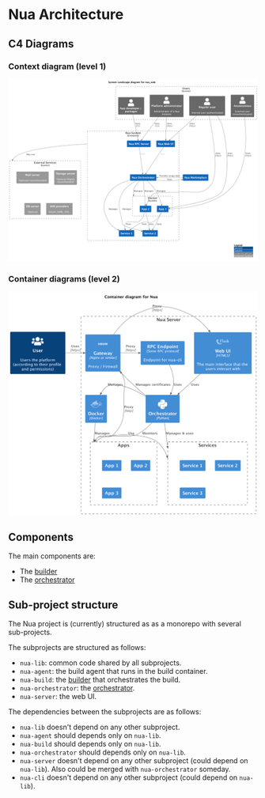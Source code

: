 # Nua Architecture

## C4 Diagrams

### Context diagram (level 1)

![Level 1](../diagrams/c4/level1.png)

### Container diagrams (level 2)

![Level 2](../diagrams/c4/level2.png)


## Components

The main components are:

- The [builder](./builder/)
- The [orchestrator](./orchestrator/)

## Sub-project structure

The Nua project is (currently) structured as as a monorepo with several sub-projects.

The subprojects are structured as follows:

- `nua-lib`: common code shared by all subprojects.
- `nua-agent`: the build agent that runs in the build container.
- `nua-build`: the [builder](./builder/) that orchestrates the build.
- `nua-orchestrator`: the [orchestrator](./orchestrator/).
- `nua-server`: the web UI.

The dependencies between the subprojects are as follows:

- `nua-lib` doesn't depend on any other subproject.
- `nua-agent` should depends only on `nua-lib`.
- `nua-build` should depends only on `nua-lib`.
- `nua-orchestrator` should depends only on `nua-lib`.
- `nua-server` doesn't depend on any other subproject (could depend on `nua-lib`). Also could be merged with `nua-orchestrator` someday.
- `nua-cli` doesn't depend on any other subproject (could depend on `nua-lib`).
